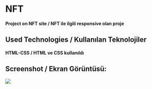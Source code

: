 <h1>NFT</h1>
<h4> Project on NFT site / NFT ile ilgili responsive olan proje </h4>


<h2>Used Technologies / Kullanılan Teknolojiler</h2>
<h4>HTML-CSS / HTML ve CSS kullanıldı</h4>

<h2>Screenshot / Ekran Görüntüsü:</h2>

 ![](NFT.gif)
